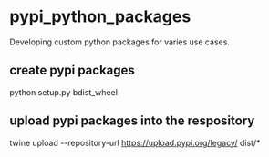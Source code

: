 # pypi_python_packages
Developing custom python packages for varies use cases.

## create pypi packages

 python setup.py bdist_wheel

 ## upload pypi packages into the respository 

twine upload --repository-url https://upload.pypi.org/legacy/ dist/*